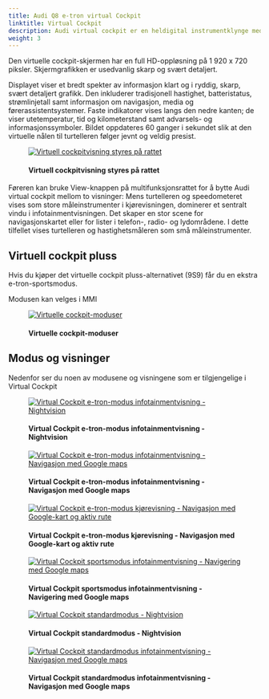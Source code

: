 ```yaml
---
title: Audi Q8 e-tron virtual Cockpit
linktitle: Virtual Cockpit
description: Audi virtual cockpit er en heldigital instrumentklynge med en 12,3-tommers TFT-skjerm.
weight: 3
---
```

<!-- markdownlint-disable MD033 -->
Den virtuelle cockpit-skjermen har en full HD-oppløsning på 1 920 x 720 piksler. Skjermgrafikken er usedvanlig skarp og svært detaljert.

Displayet viser et bredt spekter av informasjon klart og i ryddig, skarp, svært detaljert grafikk. Den inkluderer tradisjonell hastighet, batteristatus, strømlinjetall samt informasjon om navigasjon, media og førerassistentsystemer. Faste indikatorer vises langs den nedre kanten; de viser utetemperatur, tid og kilometerstand samt advarsels- og informasjonssymboler. Bildet oppdateres 60 ganger i sekundet slik at den virtuelle nålen til turtelleren følger jevnt og veldig presist.

<figure>
    <a href="https://media.electrichasgoneaudi.net/multimedia/models/e-tron/technology/uiandoperations/virtualcockpit/viewcontrol.jpg">
        <img src="https://media.electrichasgoneaudi.net/multimedia/models/e-tron/technology/uiandoperations/virtualcockpit/viewcontrols.jpg"
        alt="Virtuell cockpitvisning styres på rattet" title="Virtuell cockpitvisning styres på rattet">
    </a>
    <figcaption><h4>Virtuell cockpitvisning styres på rattet</h4></figcaption>
</figure>

Føreren kan bruke View-knappen på multifunksjonsrattet for å bytte Audi virtual cockpit mellom to visninger: Mens turtelleren og speedometeret vises som store måleinstrumenter i kjørevisningen, dominerer et sentralt vindu i infotainmentvisningen. Det skaper en stor scene for navigasjonskartet eller for lister i telefon-, radio- og lydområdene. I dette tilfellet vises turtelleren og hastighetsmåleren som små måleinstrumenter.

## Virtuell cockpit pluss

Hvis du kjøper det virtuelle cockpit pluss-alternativet (9S9) får du en ekstra e-tron-sportsmodus.

Modusen kan velges i MMI

<figure>
    <a href="https://media.electrichasgoneaudi.net/multimedia/models/e-tron/technology/uiandoperations/virtualcockpit/virtualcockpit_settings.jpg">
        <img src="https://media.electrichasgoneaudi.net/multimedia/models/e-tron/technology/uiandoperations/virtualcockpit/virtualcockpit_settingss.jpg"
        alt="Virtuelle cockpit-moduser" title="Virtuelle cockpit-moduser">
    </a>
    <figcaption><h4>Virtuelle cockpit-moduser</h4></figcaption>
</figure>

## Modus og visninger

Nedenfor ser du noen av modusene og visningene som er tilgjengelige i Virtual Cockpit


<figure>
    <a href="https://media.electrichasgoneaudi.net/multimedia/models/e-tron/technology/uiandoperations/virtualcockpit/view_etron_1.jpg">
        <img src="https://media.electrichasgoneaudi.net/multimedia/models/e-tron/technology/uiandoperations/virtualcockpit/view_etron_1s.jpg"
        alt="Virtual Cockpit e-tron-modus infotainmentvisning - Nightvision" title="Virtual Cockpit e-tron-modus infotainmentvisning - Nightvision">
    </a>
    <figcaption><h4>Virtual Cockpit e-tron-modus infotainmentvisning - Nightvision</h4></figcaption>
</figure>

<figure>
    <a href="https://media.electrichasgoneaudi.net/multimedia/models/e-tron/technology/uiandoperations/virtualcockpit/view_etron_3.jpg">
        <img src="https://media.electrichasgoneaudi.net/multimedia/models/e-tron/technology/uiandoperations/virtualcockpit/view_etron_3s.jpg"
        alt="Virtual Cockpit e-tron-modus infotainmentvisning - Navigasjon med Google maps" title="Virtual Cockpit e-tron-modus infotainmentvisning - Navigasjon med Google maps">
    </a>
    <figcaption><h4>Virtual Cockpit e-tron-modus infotainmentvisning - Navigasjon med Google maps</h4></figcaption>
</figure>

<figure>
    <a href="https://media.electrichasgoneaudi.net/multimedia/models/e-tron/technology/uiandoperations/virtualcockpit/view_etron_4.jpg">
        <img src="https://media.electrichasgoneaudi.net/multimedia/models/e-tron/technology/uiandoperations/virtualcockpit/view_etron_4s.jpg"
        alt="Virtual Cockpit e-tron-modus kjørevisning - Navigasjon med Google-kart og aktiv rute" title="Virtual Cockpit e-tron-modus kjørevisning - Navigasjon med Google-kart og aktiv rute">
    </a>
    <figcaption><h4>Virtual Cockpit e-tron-modus kjørevisning - Navigasjon med Google-kart og aktiv rute</h4></figcaption>
</figure>

<figure>
    <a href="https://media.electrichasgoneaudi.net/multimedia/models/e-tron/technology/uiandoperations/virtualcockpit/view_sport_1.jpg">
        <img src="https://media.electrichasgoneaudi.net/multimedia/models/e-tron/technology/uiandoperations/virtualcockpit/view_sport_1s.jpg"
        alt="Virtual Cockpit sportsmodus infotainmentvisning - Navigering med Google maps" title="Virtual Cockpit sportsmodus infotainmentvisning - Navigering med Google maps">
    </a>
    <figcaption><h4>Virtual Cockpit sportsmodus infotainmentvisning - Navigering med Google maps</h4></figcaption>
</figure>

<figure>
    <a href="https://media.electrichasgoneaudi.net/multimedia/models/e-tron/technology/uiandoperations/virtualcockpit/view_standard_1.jpg">
        <img src="https://media.electrichasgoneaudi.net/multimedia/models/e-tron/technology/uiandoperations/virtualcockpit/view_standard_1s.jpg"
        alt="Virtual Cockpit standardmodus - Nightvision" title="Virtual Cockpit standardmodus - Nightvision">
    </a>
    <figcaption><h4>Virtual Cockpit standardmodus - Nightvision</h4></figcaption>
</figure>

<figure>
    <a href="https://media.electrichasgoneaudi.net/multimedia/models/e-tron/technology/uiandoperations/virtualcockpit/view_standard_2.jpg">
        <img src="https://media.electrichasgoneaudi.net/multimedia/models/e-tron/technology/uiandoperations/virtualcockpit/view_standard_2s.jpg"
        alt="Virtual Cockpit standardmodus infotainmentvisning - Navigasjon med Google maps" title="Virtual Cockpit standardmodus infotainmentvisning - Navigasjon med Google maps">
    </a>
    <figcaption><h4>Virtual Cockpit standardmodus infotainmentvisning - Navigasjon med Google maps</h4></figcaption>
</figure>
